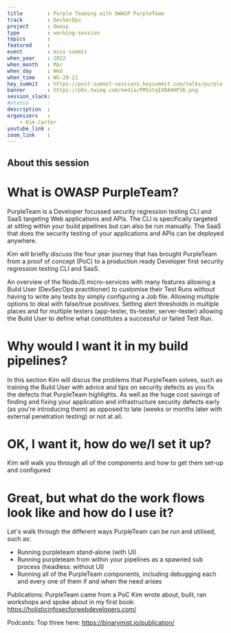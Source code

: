 ```yaml
---
title        : Purple Teaming with OWASP PurpleTeam
track        : DevSecOps
project      : Owasp
type         : working-session
topics       : 
featured     :
event        : mini-summit
when_year    : 2022
when_month   : Mar
when_day     : Wed
when_time    : WS-20-21
hey_summit   : https://post-summit-sessions.heysummit.com/talks/purple-teaming-with-owasp-purpleteam/
banner       : https://pbs.twimg.com/media/FMSxtqIX0AAHP36.png
session_slack:
#status      : 
description  :
organizers   :
    - Kim Carter      
youtube_link : 
zoom_link    : 
---
```


## About this session

# What is OWASP PurpleTeam?

PurpleTeam is a Developer focussed security regression testing CLI and SaaS targeting Web applications and APIs.
The CLI is specifically targeted at sitting within your build pipelines but can also be run manually.
The SaaS that does the security testing of your applications and APIs can be deployed anywhere.

Kim will briefly discuss the four year journey that has brought PurpleTeam from a proof of concept (PoC) to a production ready Developer first security regression testing CLI and SaaS.

An overview of the NodeJS micro-services with many features allowing a Build User (DevSecOps practitioner) to customise their Test Runs without having to write any tests by simply configuring a Job file.
Allowing multiple options to deal with false/true positives.
Setting alert thresholds in multiple places and for multiple testers (app-tester, tls-tester, server-tester) allowing the Build User to define what constitutes a successful or failed Test Run.

# Why would I want it in my build pipelines?

In this section Kim will discus the problems that PurpleTeam solves, such as training the Build User with advice and tips on security defects as you fix the defects that PurpleTeam highlights.
As well as the huge cost savings of finding and fixing your application and infrastructure security defects early (as you're introducing them) as opposed to late (weeks or months later with external penetration testing) or not at all.

# OK, I want it, how do we/I set it up?

Kim will walk you through all of the components and how to get them set-up and configured

# Great, but what do the work flows look like and how do I use it?

Let's walk through the different ways PurpleTeam can be run and utilised, such as:

* Running purpleteam stand-alone (with UI)
* Running purpleteam from within your pipelines as a spawned sub process (headless: without UI)
* Running all of the PurpleTeam components, including debugging each and every one of them if and when the need arises

Publications: PurpleTeam came from a PoC Kim wrote about, built, ran workshops and spoke about in my first book: https://holisticinfosecforwebdevelopers.com/

Podcasts: Top three here: https://binarymist.io/publication/

